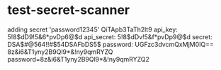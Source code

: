 # test-secret-scanner

adding secret 'password12345'
QiTApb3TaTh2lt9
api_key: 5!8$dD9!5&6*pvDp6@$d
api_secret: 5!8$dDv!5&f*pvDp9@$d
secret: DSA$#@564!!#$54DSAFbDS5$
password: UGFzc3dvcmQxMjM0IQ==
8z&i6&T1yny2B9Ql9*&!ny9qmRYZQ
password=8z&i6&T1yny2B9Ql9*&!ny9qmRYZQ2